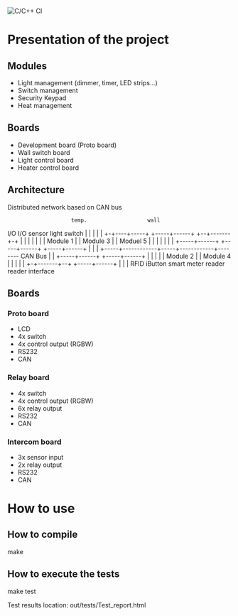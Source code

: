 ![C/C++ CI](https://github.com/spirit0908/STM32F103C8T6/workflows/C/C++%20CI/badge.svg)

# Presentation of the project

## Modules
- Light management (dimmer, timer, LED strips...)
- Switch management
- Security Keypad
- Heat management

## Boards
- Development board (Proto board)
- Wall switch board
- Light control board
- Heater control board


## Architecture

Distributed network based on CAN bus

                        temp.                   wall
  I/O  I/O              sensor          light  switch
   |    |                 |               |       |
 +-+----+-----+     +-----+------+     +--+-------+-+
 |            |     |            |     |            |
 |  Module 1  |     |  Module 3  |     |  Moduel 5  |
 |            |     |            |     |            |
 +-----+------+     +-----+------+     +-----+------+ 
       |                  |                  |
       +-----+------------+-----+------------+-------- CAN Bus
             |                  |
       +-----+------+     +-----+------+ 
       |            |     |            |
       |  Module 2  |     |  Module 4  |
       |            |     |            |
       +-+-------+--+     +-----+------+
         |       |              |
       RFID   iButton      smart meter
      reader  reader        interface


## Boards

### Proto board
- LCD
- 4x switch
- 4x control output (RGBW)
- RS232
- CAN

### Relay board
- 4x switch
- 4x control output (RGBW)
- 6x relay output
- RS232
- CAN

### Intercom board
- 3x sensor input
- 2x relay output
- RS232
- CAN

# How to use

## How to compile

make

## How to execute the tests

make test

Test results location: out/tests/Test_report.html


